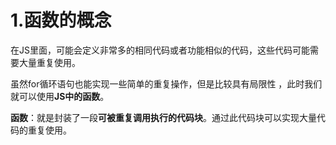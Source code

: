 # 1.函数的概念

在JS里面，可能会定义非常多的相同代码或者功能相似的代码，这些代码可能需要大量重复使用。

虽然for循环语句也能实现一些简单的重复操作，但是比较具有局限性 ，此时我们就可以使用**JS中的函数**。

**函数**：就是封装了一段**可被重复调用执行的代码块**。通过此代码块可以实现大量代码的重复使用。


